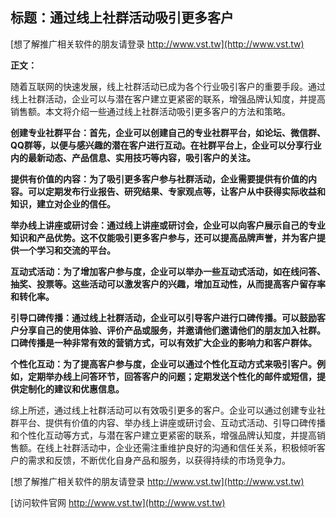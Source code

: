 ## **标题：通过线上社群活动吸引更多客户**

[想了解推广相关软件的朋友请登录 http://www.vst.tw](http://www.vst.tw)

**正文：**

随着互联网的快速发展，线上社群活动已成为各个行业吸引客户的重要手段。通过线上社群活动，企业可以与潜在客户建立更紧密的联系，增强品牌认知度，并提高销售额。本文将介绍一些通过线上社群活动吸引更多客户的方法和策略。

**创建专业社群平台：首先，企业可以创建自己的专业社群平台，如论坛、微信群、QQ群等，以便与感兴趣的潜在客户进行互动。在社群平台上，企业可以分享行业内的最新动态、产品信息、实用技巧等内容，吸引客户的关注。**

**提供有价值的内容：为了吸引更多客户参与社群活动，企业需要提供有价值的内容。可以定期发布行业报告、研究结果、专家观点等，让客户从中获得实际收益和知识，建立对企业的信任。**

**举办线上讲座或研讨会：通过线上讲座或研讨会，企业可以向客户展示自己的专业知识和产品优势。这不仅能吸引更多客户参与，还可以提高品牌声誉，并为客户提供一个学习和交流的平台。**

**互动式活动：为了增加客户参与度，企业可以举办一些互动式活动，如在线问答、抽奖、投票等。这些活动可以激发客户的兴趣，增加互动性，从而提高客户留存率和转化率。**

**引导口碑传播：通过线上社群活动，企业可以引导客户进行口碑传播。可以鼓励客户分享自己的使用体验、评价产品或服务，并邀请他们邀请他们的朋友加入社群。口碑传播是一种非常有效的营销方式，可以有效扩大企业的影响力和客户群体。**

**个性化互动：为了提高客户参与度，企业可以通过个性化互动方式来吸引客户。例如，定期举办线上问答环节，回答客户的问题；定期发送个性化的邮件或短信，提供定制化的建议和优惠信息。**

综上所述，通过线上社群活动可以有效吸引更多的客户。企业可以通过创建专业社群平台、提供有价值的内容、举办线上讲座或研讨会、互动式活动、引导口碑传播和个性化互动等方式，与潜在客户建立更紧密的联系，增强品牌认知度，并提高销售额。在线上社群活动中，企业还需注重维护良好的沟通和信任关系，积极倾听客户的需求和反馈，不断优化自身产品和服务，以获得持续的市场竞争力。

[想了解推广相关软件的朋友请登录 http://www.vst.tw](http://www.vst.tw)


[访问软件官网 http://www.vst.tw](http://www.vst.tw)
